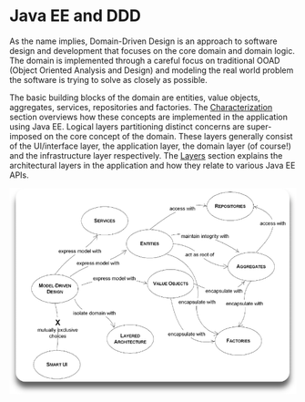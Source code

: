 # Java EE and DDD

As the name implies, Domain-Driven Design is an approach to software design and development that focuses on the core domain and domain logic. The domain is implemented through a careful focus on traditional OOAD \(Object Oriented Analysis and Design\) and modeling the real world problem the software is trying to solve as closely as possible.

The basic building blocks of the domain are entities, value objects, aggregates, services, repositories and factories. The [Characterization](characterization.md) section overviews how these concepts are implemented in the application using Java EE. Logical layers partitioning distinct concerns are super-imposed on the core concept of the domain. These layers generally consist of the UI/interface layer, the application layer, the domain layer \(of course!\) and the infrastructure layer respectively. The [Layers](layers.md) section explains the architectural layers in the application and how they relate to various Java EE APIs.

![](.gitbook/assets/ddd-diagram.png)

